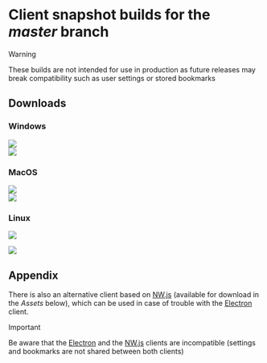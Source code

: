 # Client snapshot builds for the _master_ branch

> [!WARNING]
> These builds are not intended for use in production as future releases may break compatibility such as user settings or stored bookmarks

## Downloads

### Windows

[![](https://img.shields.io/github/downloads/manga-download/haruneko/{TAG}/{WIN_X64_ZIP}.svg?label=Windows%2064-Bit%20x86%20%28zip%29&logo=7zip&logoColor=0078D4)](https://github.com/manga-download/haruneko/releases/download/{TAG}/{WIN_X64_ZIP})  
[![](https://img.shields.io/github/downloads/manga-download/haruneko/{TAG}/{WIN_X32_ZIP}.svg?label=Windows%2032-Bit%20x86%20%28zip%29&logo=7zip&logoColor=0078D4)](https://github.com/manga-download/haruneko/releases/download/{TAG}/{WIN_X32_ZIP})

### MacOS

[![](https://img.shields.io/github/downloads/manga-download/haruneko/{TAG}/{MACOS_ARM64_DMG}.svg?label=macOS%2064-Bit%20ARM%20(dmg)&logo=apple&logoColor=A2AAAD)](https://github.com/manga-download/haruneko/releases/download/{TAG}/{MACOS_ARM64_DMG})  
[![](https://img.shields.io/github/downloads/manga-download/haruneko/{TAG}/{MACOS_X64_DMG}.svg?label=macOS%2064-Bit%20Intel%20(dmg)&logo=apple&logoColor=A2AAAD)](https://github.com/manga-download/haruneko/releases/download/{TAG}/{MACOS_X64_DMG})

### Linux

[![](https://snapcraft.io/en/dark/install.svg)](https://snapcraft.io/hakuneko-electron)

[![](https://img.shields.io/github/downloads/manga-download/haruneko/{TAG}/{LINUX_X64_SNAP}.svg?label=linux%2064-Bit%20x86%20(snap)&logo=snapcraft&logoColor=E95420)](https://github.com/manga-download/haruneko/releases/download/{TAG}/{LINUX_X64_SNAP})

## Appendix

There is also an alternative client based on [NW.js](https://nwjs.io) (available for download in the _Assets_ below), which can be used in case of trouble with the [Electron](https://www.electronjs.org) client.

> [!IMPORTANT]
> Be aware that the [Electron](https://www.electronjs.org) and the [NW.js](https://nwjs.io) clients are incompatible (settings and bookmarks are not shared between both clients)